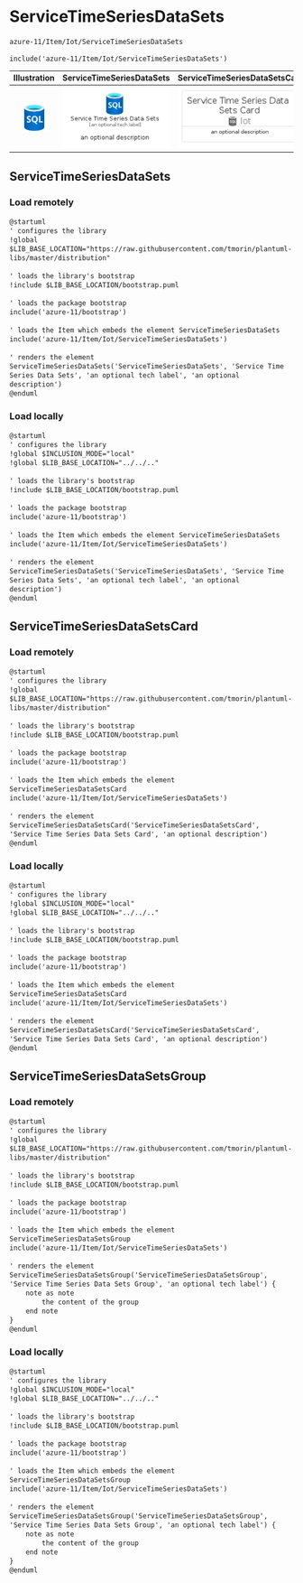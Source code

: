 # ServiceTimeSeriesDataSets


```text
azure-11/Item/Iot/ServiceTimeSeriesDataSets
```

```text
include('azure-11/Item/Iot/ServiceTimeSeriesDataSets')
```



| Illustration | ServiceTimeSeriesDataSets | ServiceTimeSeriesDataSetsCard | ServiceTimeSeriesDataSetsGroup |
| :---: | :---: | :---: | :---: |
| ![illustration for Illustration](../../../azure-11/Item/Iot/ServiceTimeSeriesDataSets.png) | ![illustration for ServiceTimeSeriesDataSets](../../../azure-11/Item/Iot/ServiceTimeSeriesDataSets.Local.png) | ![illustration for ServiceTimeSeriesDataSetsCard](../../../azure-11/Item/Iot/ServiceTimeSeriesDataSetsCard.Local.png) | ![illustration for ServiceTimeSeriesDataSetsGroup](../../../azure-11/Item/Iot/ServiceTimeSeriesDataSetsGroup.Local.png) |




## ServiceTimeSeriesDataSets

### Load remotely
```plantuml
@startuml
' configures the library
!global $LIB_BASE_LOCATION="https://raw.githubusercontent.com/tmorin/plantuml-libs/master/distribution"

' loads the library's bootstrap
!include $LIB_BASE_LOCATION/bootstrap.puml

' loads the package bootstrap
include('azure-11/bootstrap')

' loads the Item which embeds the element ServiceTimeSeriesDataSets
include('azure-11/Item/Iot/ServiceTimeSeriesDataSets')

' renders the element
ServiceTimeSeriesDataSets('ServiceTimeSeriesDataSets', 'Service Time Series Data Sets', 'an optional tech label', 'an optional description')
@enduml
```

### Load locally
```plantuml
@startuml
' configures the library
!global $INCLUSION_MODE="local"
!global $LIB_BASE_LOCATION="../../.."

' loads the library's bootstrap
!include $LIB_BASE_LOCATION/bootstrap.puml

' loads the package bootstrap
include('azure-11/bootstrap')

' loads the Item which embeds the element ServiceTimeSeriesDataSets
include('azure-11/Item/Iot/ServiceTimeSeriesDataSets')

' renders the element
ServiceTimeSeriesDataSets('ServiceTimeSeriesDataSets', 'Service Time Series Data Sets', 'an optional tech label', 'an optional description')
@enduml
```

## ServiceTimeSeriesDataSetsCard

### Load remotely
```plantuml
@startuml
' configures the library
!global $LIB_BASE_LOCATION="https://raw.githubusercontent.com/tmorin/plantuml-libs/master/distribution"

' loads the library's bootstrap
!include $LIB_BASE_LOCATION/bootstrap.puml

' loads the package bootstrap
include('azure-11/bootstrap')

' loads the Item which embeds the element ServiceTimeSeriesDataSetsCard
include('azure-11/Item/Iot/ServiceTimeSeriesDataSets')

' renders the element
ServiceTimeSeriesDataSetsCard('ServiceTimeSeriesDataSetsCard', 'Service Time Series Data Sets Card', 'an optional description')
@enduml
```

### Load locally
```plantuml
@startuml
' configures the library
!global $INCLUSION_MODE="local"
!global $LIB_BASE_LOCATION="../../.."

' loads the library's bootstrap
!include $LIB_BASE_LOCATION/bootstrap.puml

' loads the package bootstrap
include('azure-11/bootstrap')

' loads the Item which embeds the element ServiceTimeSeriesDataSetsCard
include('azure-11/Item/Iot/ServiceTimeSeriesDataSets')

' renders the element
ServiceTimeSeriesDataSetsCard('ServiceTimeSeriesDataSetsCard', 'Service Time Series Data Sets Card', 'an optional description')
@enduml
```

## ServiceTimeSeriesDataSetsGroup

### Load remotely
```plantuml
@startuml
' configures the library
!global $LIB_BASE_LOCATION="https://raw.githubusercontent.com/tmorin/plantuml-libs/master/distribution"

' loads the library's bootstrap
!include $LIB_BASE_LOCATION/bootstrap.puml

' loads the package bootstrap
include('azure-11/bootstrap')

' loads the Item which embeds the element ServiceTimeSeriesDataSetsGroup
include('azure-11/Item/Iot/ServiceTimeSeriesDataSets')

' renders the element
ServiceTimeSeriesDataSetsGroup('ServiceTimeSeriesDataSetsGroup', 'Service Time Series Data Sets Group', 'an optional tech label') {
    note as note
        the content of the group
    end note
}
@enduml
```

### Load locally
```plantuml
@startuml
' configures the library
!global $INCLUSION_MODE="local"
!global $LIB_BASE_LOCATION="../../.."

' loads the library's bootstrap
!include $LIB_BASE_LOCATION/bootstrap.puml

' loads the package bootstrap
include('azure-11/bootstrap')

' loads the Item which embeds the element ServiceTimeSeriesDataSetsGroup
include('azure-11/Item/Iot/ServiceTimeSeriesDataSets')

' renders the element
ServiceTimeSeriesDataSetsGroup('ServiceTimeSeriesDataSetsGroup', 'Service Time Series Data Sets Group', 'an optional tech label') {
    note as note
        the content of the group
    end note
}
@enduml
```

